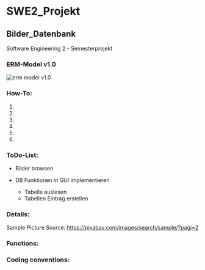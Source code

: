 # SWE2_Projekt
## Bilder_Datenbank
Software Engineering 2 - Semesterprojekt

### ERM-Model v1.0
![erm model
v1.0](https://user-images.githubusercontent.com/49987011/90168702-c7ce2000-dd9d-11ea-82b1-96caa3c0e9a0.png)

### How-To:
1.
2.
3.
4.
5.
6.


### ToDo-List:

* Bilder browsen
        
*  DB Funktionen in GUI implementieren
    * Tabelle auslesen
    * Tabellen Eintrag erstellen

### Details:
Sample Picture Source: https://pixabay.com/images/search/sample/?pagi=2

### Functions:


### Coding conventions:


